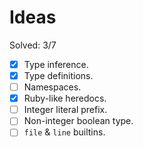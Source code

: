 # Ideas

Solved: 3/7

- [X] Type inference.
- [X] Type definitions.
- [ ] Namespaces.
- [X] Ruby-like heredocs.
- [ ] Integer literal prefix.
- [ ] Non-integer boolean type.
- [ ] `file` & `line` builtins.
